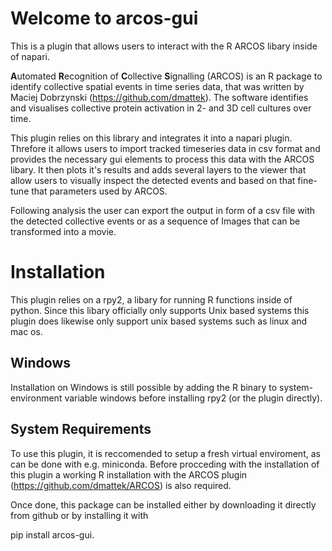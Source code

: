# Welcome to arcos-gui

This is a plugin that allows users to interact with the R ARCOS libary inside of napari.

**A**utomated **R**ecognition of **C**ollective **S**ignalling (ARCOS) is an R package to identify collective spatial events in time series data,
that was written by Maciej Dobrzynski (https://github.com/dmattek).
The software identifies and visualises collective protein activation in 2- and 3D cell cultures over time.

This plugin relies on this library and integrates it into a napari plugin. Threfore it allows users to import tracked timeseries data in csv format and provides
the necessary gui elements to process this data with the ARCOS libary. It then plots it's results and adds several layers to the viewer that 
allow users to visually inspect the detected events and based on that fine-tune that parameters used by ARCOS.

Following analysis the user can export the output in form of a csv file with the detected collective events or as a sequence of Images that can be transformed into a movie.

# Installation

This plugin relies on a rpy2, a libary for running R functions inside of python. Since this libary officially only supports Unix based systems this plugin does likewise only support unix based systems such as linux and mac os. 

## Windows

Installation on Windows is still possible by adding the R binary to 
system-environment variable windows before installing rpy2 (or the plugin directly). 

## System Requirements

To use this plugin, it is reccomended to setup a fresh virtual enviroment, as can be done with e.g. miniconda. Before procceding with the installation of this plugin a working R installation with the ARCOS plugin (https://github.com/dmattek/ARCOS) is also required.

Once done, this package can be installed either by downloading it directly from github or by installing it with 

pip install arcos-gui.
